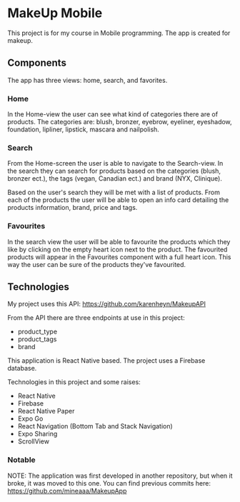 # MakeUp Mobile

This project is for my course in Mobile programming.
The app is created for makeup. 


## Components
The app has three views: home, search, and favorites.

### Home
In the Home-view the user can see what kind of categories there are of products. 
The categories are: blush, bronzer, eyebrow, eyeliner, eyeshadow, foundation, lipliner, lipstick, mascara and nailpolish.

### Search
From the Home-screen the user is able to navigate to the Search-view. In the search they can search for products based on the categories (blush, bronzer ect.), the tags (vegan, Canadian ect.) and brand (NYX, Clinique). 

Based on the user's search they will be met with a list of products. From each of the products the user will be able to open an info card detailing the products information, brand, price and tags.

### Favourites
In the search view the user will be able to favourite the products which they like by clicking on the empty heart icon next to the product. The favourited products will appear in the Favourites component with a full heart icon. This way the user can be sure of the products they've favourited.

## Technologies

My project uses this API: https://github.com/karenheyn/MakeupAPI

From the API there are three endpoints at use in this project:
- product_type
- product_tags
- brand

This application is React Native based. The project uses a Firebase database.

Technologies in this project and some raises:
- React Native
- Firebase
- React Native Paper
- Expo Go
- React Navigation (Bottom Tab and Stack Navigation)
- Expo Sharing
- ScrollView

### Notable

NOTE: The application was first developed in another repository, but when it broke, it was moved to this one. 
You can find previous commits here: https://github.com/mineaaa/MakeupApp
